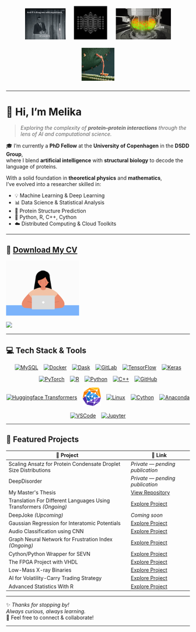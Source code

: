 <div align="center">
    <img src="experiment-science.gif" width="22%" style="margin: 10px;" />
    <img src="nn.gif" width="18%" style="margin: 10px;" />
    <img src="reactor.gif" width="30%" style="margin: 10px;" />
    <img src="John-Liebler-Kinesin-Walking.webp" width="18%" style="margin: 10px;" />
</div>

---

# 👋 Hi, I’m **Melika**  

> _Exploring the complexity of **protein–protein interactions** through the lens of AI and computational science._  

🎓 I’m currently a **PhD Fellow** at the **University of Copenhagen** in the **DSDD Group**,  
where I blend **artificial intelligence** with **structural biology** to decode the language of proteins.

With a solid foundation in **theoretical physics** and **mathematics**,  
I’ve evolved into a researcher skilled in:

- 💡 Machine Learning & Deep Learning  
- 📊 Data Science & Statistical Analysis  
- 🧬 Protein Structure Prediction  
- 🐍 Python, R, C++, Cython 
- ☁️ Distributed Computing & Cloud Toolkits  

---

## 📄 [Download My CV](https://github.com/Melikakmm/CV/blob/main/MelikaCV.pdf)

<a href="https://github.com/Melikakmm/CV/blob/main/MelikaCV.pdf">
    <img src="CV.gif" alt="My CV" width="200" />
</a>



[![](https://visitcount.itsvg.in/api?id=MELIKAKMM&label=Profile%20Views&color=0&icon=0&pretty=true)](https://visitcount.itsvg.in)

---

## 💻 Tech Stack & Tools

<div style="display: flex; flex-wrap: wrap; gap: 15px; align-items: center; justify-content: center;">
    <a href="https://www.mysql.com/"><img src="https://www.mysql.com/common/logos/logo-mysql-170x115.png" alt="MySQL" style="height: 50px;"></a>
    <a href="https://www.docker.com/"><img src="https://www.docker.com/wp-content/uploads/2022/03/Moby-logo.png" alt="Docker" style="height: 50px;"></a>
    <a href="https://www.dask.org/"><img src="https://numfocus.org/wp-content/uploads/2019/08/Dask-Logo-300x300-1.png" alt="Dask" style="height: 50px;"></a>
    <a href="https://about.gitlab.com/"><img src="https://about.gitlab.com/images/press/logo/png/gitlab-logo-500.png" alt="GitLab" style="height: 50px;"></a>
    <a href="https://www.tensorflow.org/"><img src="https://upload.wikimedia.org/wikipedia/commons/2/2d/Tensorflow_logo.svg" alt="TensorFlow" style="height: 50px;"></a>
    <a href="https://keras.io/"><img src="https://upload.wikimedia.org/wikipedia/commons/a/ae/Keras_logo.svg" alt="Keras" style="height: 50px;"></a>
    <a href="https://pytorch.org/"><img src="https://pytorch.org/assets/images/pytorch-logo.png" alt="PyTorch" style="height: 50px;"></a>
    <a href="https://www.r-project.org/"><img src="https://www.r-project.org/logo/Rlogo.png" alt="R" style="height: 50px;"></a>
    <a href="https://www.python.org/"><img src="https://www.python.org/static/community_logos/python-logo.png" alt="Python" style="height: 50px;"></a>
    <a href="https://isocpp.org/"><img src="https://isocpp.org/assets/images/cpp_logo.png" alt="C++" style="height: 50px;"></a>
    <a href="https://github.com/"><img src="https://github.githubassets.com/images/modules/logos_page/GitHub-Mark.png" alt="GitHub" style="height: 50px;"></a>
    <a href="https://pytorch.org/hub/huggingface_pytorch-transformers/"><img src="https://huggingface.co/front/assets/huggingface_logo.svg" alt="Huggingface Transformers" style="height: 50px;"></a>
    <a href="https://pytorch-geometric.readthedocs.io/en/latest/"><img src="https://raw.githubusercontent.com/pyg-team/pyg_sphinx_theme/master/pyg_sphinx_theme/static/img/pyg_logo.png" alt="PyTorch Geometric" style="height: 50px;"></a>
    <a href="https://www.linux.it/"><img src="https://upload.wikimedia.org/wikipedia/commons/3/35/Tux.svg" alt="Linux" style="height: 50px;"></a>
    <a href="https://cython.readthedocs.io/en/latest/"><img src="https://cython.readthedocs.io/en/latest/_static/cythonlogo.png" alt="Cython" style="height: 50px;"></a>
    <a href="https://www.anaconda.com/"><img src="https://www.anaconda.com/wp-content/uploads/2022/12/anaconda_secondary_logo.svg" alt="Anaconda" style="height: 50px;"></a>
    <a href="https://code.visualstudio.com/"><img src="https://code.visualstudio.com/assets/images/code-stable.png" alt="VSCode" style="height: 50px;"></a>
    <a href="https://jupyter.org/"><img src="https://jupyter.org/assets/logos/rectanglelogo-greytext-orangebody-greymoons.svg" alt="Jupyter" style="height: 50px;"></a>
</div>

---

## 🧪 Featured Projects

| 📂 Project | 🔗 Link |
|------------|---------|
| Scaling Ansatz for Protein Condensate Droplet Size Distributions | *Private — pending publication* |
| DeepDisorder | *Private — pending publication* |
| My Master's Thesis | [View Repository](https://github.com/Melikakmm/Master_Thesis/tree/main) |
| Translation For Different Languages Using Transformers *(Ongoing)* | [Explore Project](https://github.com/Melikakmm/NLP_Translation) |
| DeepJoke *(Upcoming)* | _Coming soon_ |
| Gaussian Regression for Interatomic Potentials | [Explore Project](https://github.com/Melikakmm/GPR_fitting_interactive_potential) |
| Audio Classification using CNN | [Explore Project](https://github.com/Melikakmm/CNN-for-sound-classification) |
| Graph Neural Network for Frustration Index *(Ongoing)* | [Explore Project](https://github.com/Melikakmm/GNN_Frustration) |
| Cython/Python Wrapper for SEVN | [Explore Project](https://github.com/Melikakmm/SEVN_PYTHON_WRAPPER) |
| The FPGA Project with VHDL | [Explore Project](https://github.com/Melikakmm/FPGA) |
| Low-Mass X-ray Binaries | [Explore Project](https://github.com/Melikakmm/Low-Mass-X-ray-Binaries) |
| AI for Volatility-Carry Trading Strategy | [Explore Project](https://github.com/Melikakmm/Volatility-carry-trading-strategy) |
| Advanced Statistics With R | [Explore Project](https://github.com/Melikakmm/R_Projects) |

---

✨ _Thanks for stopping by!_  
_Always curious, always learning._  
💌 Feel free to connect & collaborate!

---

